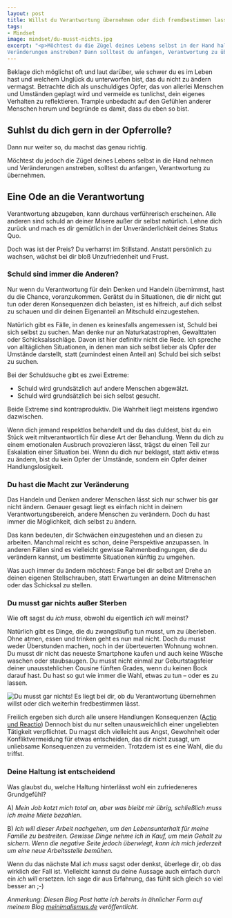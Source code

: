 ```yaml
---
layout: post
title: Willst du Verantwortung übernehmen oder dich fremdbestimmen lassen?
tags:
- Mindset
image: mindset/du-musst-nichts.jpg
excerpt: "<p>Möchtest du die Zügel deines Lebens selbst in der Hand halten und
Veränderungen anstreben? Dann solltest du anfangen, Verantwortung zu übernehmen.</p>"
---
```


Beklage dich möglichst oft und laut darüber, wie schwer du es im Leben hast und
welchem Unglück du unterworfen bist, das du nicht zu ändern vermagst. Betrachte
dich als unschuldiges Opfer, das von allerlei Menschen und Umständen geplagt
wird und vermeide es tunlichst, dein eigenes Verhalten zu reflektieren. Trample
unbedacht auf den Gefühlen anderer Menschen herum und begründe es damit, dass du
eben so bist.

## Suhlst du dich gern in der Opferrolle?

Dann nur weiter so, du machst das genau richtig.

Möchtest du jedoch die Zügel deines Lebens selbst in die Hand nehmen und
Veränderungen anstreben, solltest du anfangen, Verantwortung zu übernehmen.

## Eine Ode an die Verantwortung

Verantwortung abzugeben, kann durchaus verführerisch erscheinen. Alle anderen
sind schuld an deiner Misere außer dir selbst natürlich. Lehne dich zurück und
mach es dir gemütlich in der Unveränderlichkeit deines Status Quo.

Doch was ist der Preis? Du verharrst im Stillstand. Anstatt persönlich zu
wachsen, wächst bei dir bloß Unzufriedenheit und Frust.

### Schuld sind immer die Anderen?

Nur wenn du Verantwortung für dein Denken und Handeln übernimmst, hast du die
Chance, voranzukommen. Gerätst du in Situationen, die dir nicht gut tun oder
deren Konsequenzen dich belasten, ist es hilfreich, auf dich selbst zu schauen
und dir deinen Eigenanteil an Mitschuld einzugestehen.

Natürlich gibt es Fälle, in denen es keinesfalls angemessen ist, Schuld bei sich
selbst zu suchen. Man denke nur an Naturkatastrophen, Gewalttaten oder
Schicksalsschläge. Davon ist hier definitiv nicht die Rede. Ich spreche von
alltäglichen Situationen, in denen man sich selbst lieber als Opfer der Umstände
darstellt, statt (zumindest einen Anteil an) Schuld bei sich selbst zu suchen.

Bei der Schuldsuche gibt es zwei Extreme:

-   Schuld wird grundsätzlich auf andere Menschen abgewälzt.
-   Schuld wird grundsätzlich bei sich selbst gesucht.

Beide Extreme sind kontraproduktiv. Die Wahrheit liegt meistens irgendwo
dazwischen.

Wenn dich jemand respektlos behandelt und du das duldest, bist du ein Stück weit
mitverantwortlich für diese Art der Behandlung. Wenn du dich zu einem
emotionalen Ausbruch provozieren lässt, trägst du einen Teil zur Eskalation
einer Situation bei. Wenn du dich nur beklagst, statt aktiv etwas zu ändern,
bist du kein Opfer der Umstände, sondern ein Opfer deiner Handlungslosigkeit.

### Du hast die Macht zur Veränderung

Das Handeln und Denken anderer Menschen lässt sich nur schwer bis gar nicht
ändern. Genauer gesagt liegt es einfach nicht in deinem Verantwortungsbereich,
andere Menschen zu verändern. Doch du hast immer die Möglichkeit, dich selbst zu
ändern.

Das kann bedeuten, dir Schwächen einzugestehen und an diesen zu arbeiten.
Manchmal reicht es schon, deine Perspektive anzupassen. In anderen Fällen sind
es vielleicht gewisse Rahmenbedingungen, die du verändern kannst, um bestimmte
Situationen künftig zu umgehen.

Was auch immer du ändern möchtest: Fange bei dir selbst an! Drehe an deinen
eigenen Stellschrauben, statt Erwartungen an deine Mitmenschen oder das
Schicksal zu stellen.

### Du musst gar nichts außer Sterben

Wie oft sagst du *ich muss*, obwohl du eigentlich *ich will* meinst?

Natürlich gibt es Dinge, die du zwangsläufig tun musst, um zu überleben. Ohne
atmen, essen und trinken geht es nun mal nicht. Doch du musst weder Überstunden
machen, noch in der überteuerten Wohnung wohnen. Du musst dir nicht das neueste
Smartphone kaufen und auch keine Wäsche waschen oder staubsaugen. Du musst nicht
einmal zur Geburtstagsfeier deiner unausstehlichen Cousine fünften Grades, wenn
du keinen Bock darauf hast. Du hast so gut wie immer die Wahl, etwas zu tun –
oder es zu lassen.

![Du musst gar nichts! Es liegt bei dir, ob du Verantwortung übernehmen willst oder dich weiterhin fredbestimmen lässt.]({{site.baseurl}}/assets/img/posts/mindset/du-musst-nichts.jpg)

Freilich ergeben sich durch alle unsere Handlungen Konsequenzen ([Actio und
Reactio](https://de.wikipedia.org/wiki/Actio_und_Reactio)) Dennoch bist du nur
selten unausweichlich einer ungeliebten Tätigkeit verpflichtet. Du magst dich
vielleicht aus Angst, Gewohnheit oder Konfliktvermeidung für etwas entscheiden,
das dir nicht zusagt, um unliebsame Konsequenzen zu vermeiden. Trotzdem ist es
eine Wahl, die du triffst.

### Deine Haltung ist entscheidend

Was glaubst du, welche Haltung hinterlässt wohl ein zufriedeneres
Grundgefühl?

A) *Mein Job kotzt mich total an, aber was bleibt mir übrig, schließlich
muss ich meine Miete bezahlen.*

B) *Ich will dieser Arbeit nachgehen, um den Lebensunterhalt für meine
Familie zu bestreiten. Gewisse Dinge nehme ich in Kauf, um mein Gehalt
zu sichern. Wenn die negative Seite jedoch überwiegt, kann ich mich
jederzeit um eine neue Arbeitsstelle bemühen.*

Wenn du das nächste Mal *ich muss* sagst oder denkst, überlege dir, ob
das wirklich der Fall ist. Vielleicht kannst du deine Aussage auch
einfach durch ein *ich will* ersetzen. Ich sage dir aus Erfahrung, das fühlt
sich gleich so viel besser an ;-)

*Anmerkung: Diesen Blog Post hatte ich bereits in ähnlicher Form auf meinem
Blog [meinimalismus.de](https://www.meinimalismus.de/) veröffentlicht.*
